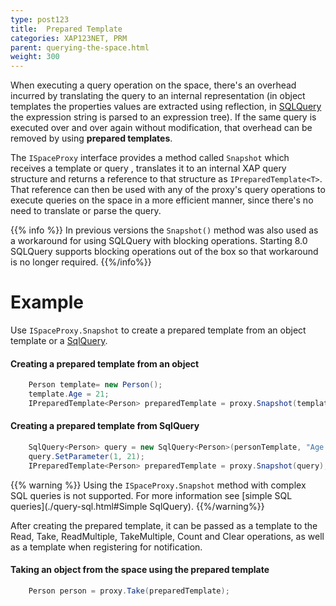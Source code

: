 ```yaml
---
type: post123
title:  Prepared Template
categories: XAP123NET, PRM
parent: querying-the-space.html
weight: 300
---
```


 

When executing a query operation on the space, there's an overhead incurred by translating the query to an internal representation (in object templates the properties values are extracted using reflection, in [SQLQuery](./query-sql.html) the expression string is parsed to an expression tree). If the same query is executed over and over again without modification, that overhead can be removed by using **prepared templates**.

The `ISpaceProxy` interface provides a method called `Snapshot` which receives a template or query , translates it to an internal XAP query structure and returns a reference to that structure as `IPreparedTemplate<T>`. That reference can then be used with any of the proxy's query operations to execute queries on the space in a more efficient manner, since there's no need to translate or parse the query.

{{% info %}}
In previous versions the `Snapshot()` method was also used as a workaround for using SQLQuery with blocking operations. Starting 8.0 SQLQuery supports blocking operations out of the box so that workaround is no longer required.
{{%/info%}}

# Example

Use `ISpaceProxy.Snapshot` to create a prepared template from an object template or a [SqlQuery](./query-sql.html).

#### Creating a prepared template from an object


```csharp
    Person template= new Person();
    template.Age = 21;
    IPreparedTemplate<Person> preparedTemplate = proxy.Snapshot(template);
```

#### Creating a prepared template from SqlQuery


```csharp
    SqlQuery<Person> query = new SqlQuery<Person>(personTemplate, "Age >= ?");
    query.SetParameter(1, 21);
    IPreparedTemplate<Person> preparedTemplate = proxy.Snapshot(query);
```

{{% warning %}}
Using the `ISpaceProxy.Snapshot` method with complex SQL queries is not supported. For more information see [simple SQL queries](./query-sql.html#Simple SqlQuery).
{{%/warning%}}

After creating the prepared template, it can be passed as a template to the Read, Take, ReadMultiple, TakeMultiple, Count and Clear operations, as well as a template when registering for notification.

#### Taking an object from the space using the prepared template


```csharp
    Person person = proxy.Take(preparedTemplate);
```


